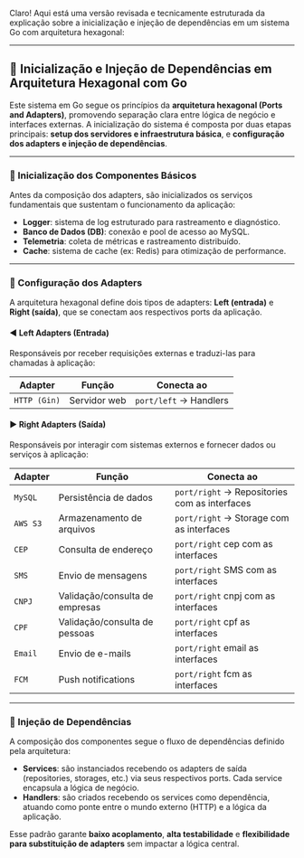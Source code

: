 Claro! Aqui está uma versão revisada e tecnicamente estruturada da explicação sobre a inicialização e injeção de dependências em um sistema Go com arquitetura hexagonal:

---

## 🧱 Inicialização e Injeção de Dependências em Arquitetura Hexagonal com Go

Este sistema em Go segue os princípios da **arquitetura hexagonal (Ports and Adapters)**, promovendo separação clara entre lógica de negócio e interfaces externas. A inicialização do sistema é composta por duas etapas principais: **setup dos servidores e infraestrutura básica**, e **configuração dos adapters e injeção de dependências**.

---

### 🔧 Inicialização dos Componentes Básicos

Antes da composição dos adapters, são inicializados os serviços fundamentais que sustentam o funcionamento da aplicação:

- **Logger**: sistema de log estruturado para rastreamento e diagnóstico.
- **Banco de Dados (DB)**: conexão e pool de acesso ao MySQL.
- **Telemetria**: coleta de métricas e rastreamento distribuído.
- **Cache**: sistema de cache (ex: Redis) para otimização de performance.

---

### 🔌 Configuração dos Adapters

A arquitetura hexagonal define dois tipos de adapters: **Left (entrada)** e **Right (saída)**, que se conectam aos respectivos ports da aplicação.

#### ◀️ Left Adapters (Entrada)

Responsáveis por receber requisições externas e traduzi-las para chamadas à aplicação:

| Adapter | Função | Conecta ao |
|--------|--------|------------|
| `HTTP (Gin)` | Servidor web | `port/left` → Handlers |

#### ▶️ Right Adapters (Saída)

Responsáveis por interagir com sistemas externos e fornecer dados ou serviços à aplicação:

| Adapter | Função | Conecta ao |
|--------|--------|------------|
| `MySQL` | Persistência de dados | `port/right` → Repositories com as interfaces
| `AWS S3` | Armazenamento de arquivos | `port/right` → Storage com as interfaces
| `CEP` | Consulta de endereço | `port/right` cep com as interfaces
| `SMS` | Envio de mensagens | `port/right` SMS com as interfaces
| `CNPJ` | Validação/consulta de empresas | `port/right` cnpj com  as interfaces
| `CPF` | Validação/consulta de pessoas | `port/right` cpf as interfaces
| `Email` | Envio de e-mails | `port/right` email as interfaces
| `FCM` | Push notifications | `port/right` fcm as interfaces

---

### 🧬 Injeção de Dependências

A composição dos componentes segue o fluxo de dependências definido pela arquitetura:

- **Services**: são instanciados recebendo os adapters de saída (repositories, storages, etc.) via seus respectivos ports. Cada service encapsula a lógica de negócio.
- **Handlers**: são criados recebendo os services como dependência, atuando como ponte entre o mundo externo (HTTP) e a lógica da aplicação.

Esse padrão garante **baixo acoplamento**, **alta testabilidade** e **flexibilidade para substituição de adapters** sem impactar a lógica central.


